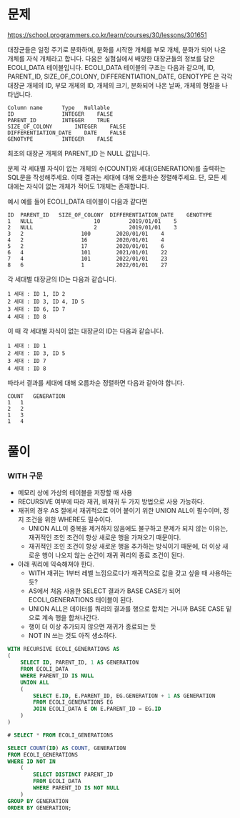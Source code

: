 # 문제
https://school.programmers.co.kr/learn/courses/30/lessons/301651

대장균들은 일정 주기로 분화하며, 분화를 시작한 개체를 부모 개체, 분화가 되어 나온 개체를 자식 개체라고 합니다.
다음은 실험실에서 배양한 대장균들의 정보를 담은 ECOLI_DATA 테이블입니다. ECOLI_DATA 테이블의 구조는 다음과 같으며, ID, PARENT_ID, SIZE_OF_COLONY, DIFFERENTIATION_DATE, GENOTYPE 은 각각 대장균 개체의 ID, 부모 개체의 ID, 개체의 크기, 분화되어 나온 날짜, 개체의 형질을 나타냅니다.
```
Column name	     Type	Nullable
ID	             INTEGER	FALSE
PARENT_ID	     INTEGER	TRUE
SIZE_OF_COLONY	     INTEGER	FALSE
DIFFERENTIATION_DATE	DATE	FALSE
GENOTYPE	     INTEGER	FALSE
```
최초의 대장균 개체의 PARENT_ID 는 NULL 값입니다.

문제
각 세대별 자식이 없는 개체의 수(COUNT)와 세대(GENERATION)를 출력하는 SQL문을 작성해주세요. 이때 결과는 세대에 대해 오름차순 정렬해주세요. 단, 모든 세대에는 자식이 없는 개체가 적어도 1개체는 존재합니다.

예시
예를 들어 ECOLI_DATA 테이블이 다음과 같다면

```
ID	PARENT_ID	SIZE_OF_COLONY	DIFFERENTIATION_DATE	GENOTYPE
1	NULL	               10	      2019/01/01	5
2	NULL	               2	      2019/01/01	3
3	2	               100	      2020/01/01	4
4	2	               16	      2020/01/01	4
5	2	               17	      2020/01/01	6
6	4	               101	      2021/01/01	22
7	4	               101	      2022/01/01	23
8	6	               1	      2022/01/01	27
```
각 세대별 대장균의 ID는 다음과 같습니다.

```
1 세대 : ID 1, ID 2
2 세대 : ID 3, ID 4, ID 5
3 세대 : ID 6, ID 7
4 세대 : ID 8
```
이 때 각 세대별 자식이 없는 대장균의 ID는 다음과 같습니다.
```
1 세대 : ID 1
2 세대 : ID 3, ID 5
3 세대 : ID 7
4 세대 : ID 8
```
따라서 결과를 세대에 대해 오름차순 정렬하면 다음과 같아야 합니다.
```
COUNT	GENERATION
1	1
2	2
1	3
1	4
```

# 풀이

### WITH 구문
- 메모리 상에 가상의 테이블을 저장할 때 사용
- RECURSIVE 여부에 따라 재귀, 비재귀 두 가지 방법으로 사용 가능하다.
- 재귀의 경우 AS 절에서 재귀적으로 이어 붙이기 위한 UNION ALL이 필수이며, 정지 조건을 위한 WHERE도 필수이다.
  - UNION ALL이 중복을 제거하지 않음에도 불구하고 문제가 되지 않는 이유는, 재귀적인 조인 조건이 항상 새로운 행을 가져오기 때문이다.
  - 재귀적인 조인 조건이 항상 새로운 행을 추가하는 방식이기 때문에, 더 이상 새로운 행이 나오지 않는 순간이 재귀 쿼리의 종료 조건이 된다.
- 아래 쿼리에 익숙해져야 한다.
    - WITH 재귀는 1부터 레벨 느낌으로다가 재귀적으로 값을 갖고 싶을 때 사용하는 듯?
    - AS에서 처음 사용한 SELECT 결과가 BASE CASE가 되어 ECOLI_GENERATIONS 테이블이 된다.
    - UNION ALL은 데이터를 쿼리의 결과를 행으로 합치는 거니까 BASE CASE 밑으로 계속 행을 합쳐나간다.
    - 행이 더 이상 추가되지 않으면 재귀가 종료되는 듯
    - NOT IN 쓰는 것도 아직 생소하다.
```sql
WITH RECURSIVE ECOLI_GENERATIONS AS 
(
    SELECT ID, PARENT_ID, 1 AS GENERATION
    FROM ECOLI_DATA
    WHERE PARENT_ID IS NULL
    UNION ALL
    (
        SELECT E.ID, E.PARENT_ID, EG.GENERATION + 1 AS GENERATION
        FROM ECOLI_GENERATIONS EG
        JOIN ECOLI_DATA E ON E.PARENT_ID = EG.ID
    )
)

# SELECT * FROM ECOLI_GENERATIONS

SELECT COUNT(ID) AS COUNT, GENERATION
FROM ECOLI_GENERATIONS
WHERE ID NOT IN 
    (
        SELECT DISTINCT PARENT_ID 
        FROM ECOLI_DATA 
        WHERE PARENT_ID IS NOT NULL
    )
GROUP BY GENERATION
ORDER BY GENERATION;
```
